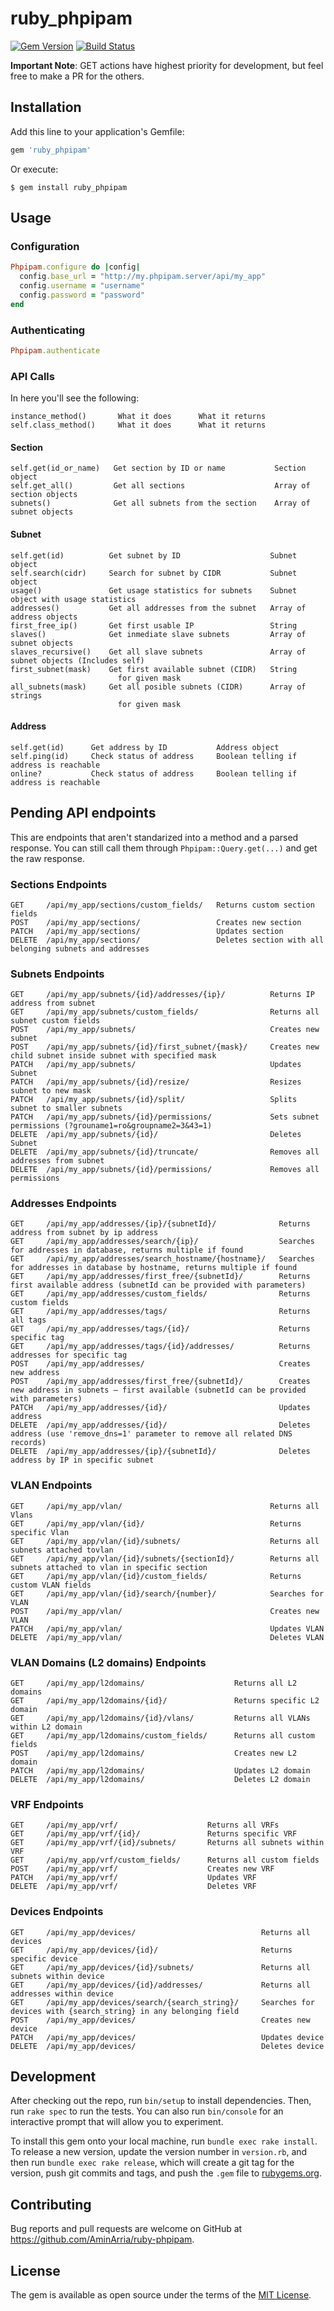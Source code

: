 # ruby_phpipam
[![Gem Version](https://badge.fury.io/rb/ruby_phpipam.svg)](https://badge.fury.io/rb/ruby_phpipam)
[![Build Status](https://travis-ci.org/AminArria/ruby-phpipam.svg?branch=master)](https://travis-ci.org/AminArria/ruby-phpipam)

**Important Note**: GET actions have highest priority for development, but feel free to make a PR for the others.

## Installation

Add this line to your application's Gemfile:

```ruby
gem 'ruby_phpipam'

```

Or execute:

    $ gem install ruby_phpipam


## Usage

### Configuration
```ruby
Phpipam.configure do |config|
  config.base_url = "http://my.phpipam.server/api/my_app"
  config.username = "username"
  config.password = "password"
end
```

### Authenticating
```ruby
Phpipam.authenticate
```

### API Calls
In here you'll see the following:
```
instance_method()       What it does      What it returns
self.class_method()     What it does      What it returns
```

#### Section
```
self.get(id_or_name)   Get section by ID or name           Section object
self.get_all()         Get all sections                    Array of section objects
subnets()              Get all subnets from the section    Array of subnet objects
```

#### Subnet
```
self.get(id)          Get subnet by ID                    Subnet object
self.search(cidr)     Search for subnet by CIDR           Subnet object
usage()               Get usage statistics for subnets    Subnet object with usage statistics
addresses()           Get all addresses from the subnet   Array of address objects
first_free_ip()       Get first usable IP                 String
slaves()              Get inmediate slave subnets         Array of subnet objects
slaves_recursive()    Get all slave subnets               Array of subnet objects (Includes self)
first_subnet(mask)    Get first available subnet (CIDR)   String
                        for given mask
all_subnets(mask)     Get all posible subnets (CIDR)      Array of strings
                        for given mask
```

#### Address
```
self.get(id)      Get address by ID           Address object
self.ping(id)     Check status of address     Boolean telling if address is reachable
online?           Check status of address     Boolean telling if address is reachable
```

## Pending API endpoints
This are endpoints that aren't standarized into a method and a parsed response. You can still call them through ```Phpipam::Query.get(...)``` and get the raw response.

### Sections Endpoints
```
GET     /api/my_app/sections/custom_fields/   Returns custom section fields
POST    /api/my_app/sections/                 Creates new section
PATCH   /api/my_app/sections/                 Updates section
DELETE  /api/my_app/sections/                 Deletes section with all belonging subnets and addresses
```

### Subnets Endpoints
```
GET     /api/my_app/subnets/{id}/addresses/{ip}/          Returns IP address from subnet
GET     /api/my_app/subnets/custom_fields/                Returns all subnet custom fields
POST    /api/my_app/subnets/                              Creates new subnet
POST    /api/my_app/subnets/{id}/first_subnet/{mask}/     Creates new child subnet inside subnet with specified mask
PATCH   /api/my_app/subnets/                              Updates Subnet
PATCH   /api/my_app/subnets/{id}/resize/                  Resizes subnet to new mask
PATCH   /api/my_app/subnets/{id}/split/                   Splits subnet to smaller subnets
PATCH   /api/my_app/subnets/{id}/permissions/             Sets subnet permissions (?grouname1=ro&groupname2=3&43=1)
DELETE  /api/my_app/subnets/{id}/                         Deletes Subnet
DELETE  /api/my_app/subnets/{id}/truncate/                Removes all addresses from subnet
DELETE  /api/my_app/subnets/{id}/permissions/             Removes all permissions
```

### Addresses Endpoints
```
GET     /api/my_app/addresses/{ip}/{subnetId}/              Returns address from subnet by ip address
GET     /api/my_app/addresses/search/{ip}/                  Searches for addresses in database, returns multiple if found
GET     /api/my_app/addresses/search_hostname/{hostname}/   Searches for addresses in database by hostname, returns multiple if found
GET     /api/my_app/addresses/first_free/{subnetId}/        Returns first available address (subnetId can be provided with parameters)
GET     /api/my_app/addresses/custom_fields/                Returns custom fields
GET     /api/my_app/addresses/tags/                         Returns all tags
GET     /api/my_app/addresses/tags/{id}/                    Returns specific tag
GET     /api/my_app/addresses/tags/{id}/addresses/          Returns addresses for specific tag
POST    /api/my_app/addresses/                              Creates new address
POST    /api/my_app/addresses/first_free/{subnetId}/        Creates new address in subnets – first available (subnetId can be provided with parameters)
PATCH   /api/my_app/addresses/{id}/                         Updates address
DELETE  /api/my_app/addresses/{id}/                         Deletes address (use 'remove_dns=1' parameter to remove all related DNS records)
DELETE  /api/my_app/addresses/{ip}/{subnetId}/              Deletes address by IP in specific subnet
```

### VLAN Endpoints
```
GET     /api/my_app/vlan/                                 Returns all Vlans
GET     /api/my_app/vlan/{id}/                            Returns specific Vlan
GET     /api/my_app/vlan/{id}/subnets/                    Returns all subnets attached tovlan
GET     /api/my_app/vlan/{id}/subnets/{sectionId}/        Returns all subnets attached to vlan in specific section
GET     /api/my_app/vlan/{id}/custom_fields/              Returns custom VLAN fields
GET     /api/my_app/vlan/{id}/search/{number}/            Searches for VLAN
POST    /api/my_app/vlan/                                 Creates new VLAN
PATCH   /api/my_app/vlan/                                 Updates VLAN
DELETE  /api/my_app/vlan/                                 Deletes VLAN
```

### VLAN Domains (L2 domains) Endpoints
```
GET     /api/my_app/l2domains/                    Returns all L2 domains
GET     /api/my_app/l2domains/{id}/               Returns specific L2 domain
GET     /api/my_app/l2domains/{id}/vlans/         Returns all VLANs within L2 domain
GET     /api/my_app/l2domains/custom_fields/      Returns all custom fields
POST    /api/my_app/l2domains/                    Creates new L2 domain
PATCH   /api/my_app/l2domains/                    Updates L2 domain
DELETE  /api/my_app/l2domains/                    Deletes L2 domain
```

### VRF Endpoints
```
GET     /api/my_app/vrf/                    Returns all VRFs
GET     /api/my_app/vrf/{id}/               Returns specific VRF
GET     /api/my_app/vrf/{id}/subnets/       Returns all subnets within VRF
GET     /api/my_app/vrf/custom_fields/      Returns all custom fields
POST    /api/my_app/vrf/                    Creates new VRF
PATCH   /api/my_app/vrf/                    Updates VRF
DELETE  /api/my_app/vrf/                    Deletes VRF
```

### Devices Endpoints
```
GET     /api/my_app/devices/                            Returns all devices
GET     /api/my_app/devices/{id}/                       Returns specific device
GET     /api/my_app/devices/{id}/subnets/               Returns all subnets within device
GET     /api/my_app/devices/{id}/addresses/             Returns all addresses within device
GET     /api/my_app/devices/search/{search_string}/     Searches for devices with {search_string} in any belonging field
POST    /api/my_app/devices/                            Creates new device
PATCH   /api/my_app/devices/                            Updates device
DELETE  /api/my_app/devices/                            Deletes device
```

## Development

After checking out the repo, run `bin/setup` to install dependencies. Then, run `rake spec` to run the tests. You can also run `bin/console` for an interactive prompt that will allow you to experiment.

To install this gem onto your local machine, run `bundle exec rake install`. To release a new version, update the version number in `version.rb`, and then run `bundle exec rake release`, which will create a git tag for the version, push git commits and tags, and push the `.gem` file to [rubygems.org](https://rubygems.org).

## Contributing

Bug reports and pull requests are welcome on GitHub at https://github.com/AminArria/ruby-phpipam.


## License

The gem is available as open source under the terms of the [MIT License](http://opensource.org/licenses/MIT).

